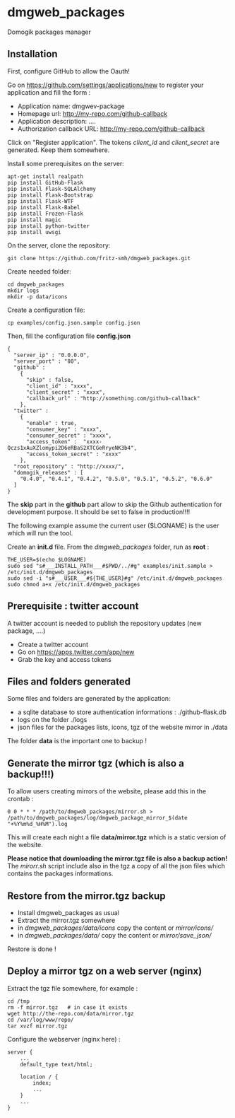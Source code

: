 dmgweb_packages
===============

Domogik packages manager


Installation
------------

First, configure GitHub to allow the Oauth!

Go on https://github.com/settings/applications/new to register your application and fill the form :

* Application name: dmgwev-package
* Homepage url: http://my-repo.com/github-callback
* Application description: ....
* Authorization callback URL: http://my-repo.com/github-callback

Click on "Register application". The tokens *client_id* and *client_secret* are generated. Keep them somewhere.


Install some prerequisites on the server:

    apt-get install realpath
    pip install GitHub-Flask
    pip install Flask-SQLAlchemy
    pip install Flask-Bootstrap
    pip install Flask-WTF
    pip install Flask-Babel
    pip install Frozen-Flask
    pip install magic
    pip install python-twitter
    pip install uwsgi


On the server, clone the repository: 

    git clone https://github.com/fritz-smh/dmgweb_packages.git

Create needed folder:

    cd dmgweb_packages
    mkdir logs
    mkdir -p data/icons

Create a configuration file:

    cp examples/config.json.sample config.json

Then, fill the configuration file **config.json** 

    {
      "server_ip" : "0.0.0.0",
      "server_port" : "80",
      "github" :
        {
          "skip" : false,
          "client_id" : "xxxx",
          "client_secret" : "xxxx",
          "callback_url" : "http://something.com/github-callback"
        },
      "twitter" :
        {
          "enable" : true,
          "consumer_key" : "xxxx",
          "consumer_secret" : "xxxx",
          "access_token" :  "xxxx-Qczs1xAuXZlomypi2D6eRBaS2XTCGeRryeNK3b4",
          "access_token_secret" : "xxxx"
        },
      "root_repository" : "http://xxxx/",
      "domogik_releases" : [
        "0.4.0", "0.4.1", "0.4.2", "0.5.0", "0.5.1", "0.5.2", "0.6.0"
      ]
    }

The **skip** part in the **github** part allow to skip the Github authentication for development purpose. It should be set to false in production!!!!

The following example assume the current user ($LOGNAME) is the user which will run the tool.

Create an **init.d** file. From the *dmgweb_packages* folder, run as **root** :

    THE_USER=$(echo $LOGNAME)
    sudo sed "s#___INSTALL_PATH___#$PWD/../#g" examples/init.sample > /etc/init.d/dmgweb_packages
    sudo sed -i "s#___USER___#${THE_USER}#g" /etc/init.d/dmgweb_packages 
    sudo chmod a+x /etc/init.d/dmgweb_packages


Prerequisite : twitter account
------------------------------

A twitter account is needed to publish the repository updates (new package, ....)

* Create a twitter account
* Go on https://apps.twitter.com/app/new
* Grab the key and access tokens

Files and folders generated
---------------------------

Some files and folders are generated by the application:

* a sqlite database to store authentication informations : ./github-flask.db
* logs on the folder ./logs
* json files for the packages lists, icons, tgz of the website mirror in ./data

The folder **data** is the important one to backup !


Generate the mirror tgz (which is also a backup!!!)
---------------------------------------------------

To allow users creating mirrors of the website, please add this in the crontab :

    0 0 * * * /path/to/dmgweb_packages/mirror.sh > /path/to/dmgweb_packages/log/dmgweb_package_mirror_$(date "+%Y%m%d_%H%M").log

This will create each night a file **data/mirror.tgz** which is a static version of the website.

**Please notice that downloading the mirror.tgz file is also a backup action!** The *mirorr.sh* script include also in the tgz a copy of all the json files which contains the packages informations.


Restore from the mirror.tgz backup
----------------------------------

* Install dmgweb_packages as usual
* Extract the mirror.tgz somewhere
* in *dmgweb_packages/data/icons* copy the content or *mirror/icons/*
* in *dmgweb_packages/data/* copy the content or *mirror/save_json/*

Restore is done !

Deploy a mirror tgz on a web server (nginx)
-------------------------------------------

Extract the tgz file somewhere, for example : 

    cd /tmp
    rm -f mirror.tgz   # in case it exists
    wget http://the-repo.com/data/mirror.tgz
    cd /var/log/www/repo/
    tar xvzf mirror.tgz

Configure the webserver (nginx here) :

    server {
        ...
        default_type text/html;
    
        location / {
            index;
            ...
        }
        ...
    }

